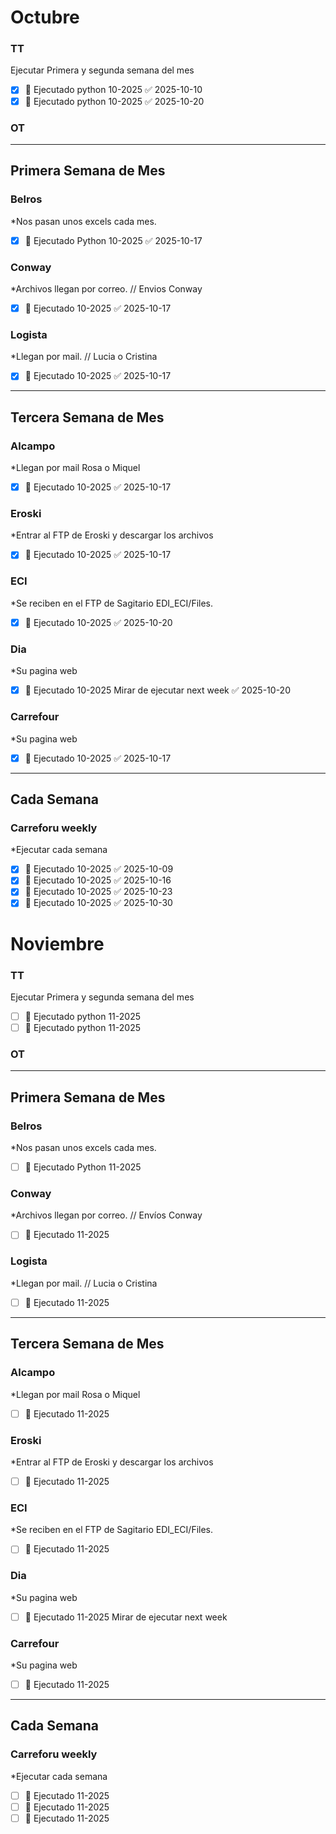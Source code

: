 
# Octubre
### TT
Ejecutar Primera y segunda semana del mes
- [x] 🔺 Ejecutado python 10-2025 ✅ 2025-10-10
- [x] 🔺 Ejecutado python 10-2025 ✅ 2025-10-20

### OT

___
## Primera Semana de Mes
### Belros 
*Nos pasan unos excels cada mes. 
- [x] 🔺 Ejecutado Python 10-2025 ✅ 2025-10-17
### Conway
*Archivos llegan por correo. // Envios Conway
- [x] 🔺 Ejecutado 10-2025 ✅ 2025-10-17
### Logista
*Llegan por mail. // Lucia o Cristina
- [x] 🔺 Ejecutado 10-2025 ✅ 2025-10-17
______

## Tercera Semana de Mes
### Alcampo 
*Llegan por mail Rosa o Miquel
- [x] 🔺 Ejecutado 10-2025 ✅ 2025-10-17

### Eroski
*Entrar al FTP de Eroski y descargar los archivos
- [x] 🔺 Ejecutado 10-2025 ✅ 2025-10-17

### ECI
*Se reciben en el FTP de Sagitario EDI_ECI/Files. 
- [x] 🔺 Ejecutado 10-2025 ✅ 2025-10-20

### Dia
*Su pagina web
- [x] 🔺 Ejecutado 10-2025 Mirar de ejecutar next week ✅ 2025-10-20

### Carrefour
*Su pagina web
- [x] 🔺 Ejecutado 10-2025 ✅ 2025-10-17
___
## Cada Semana
### Carreforu weekly
*Ejecutar cada semana
- [x] 🔺 Ejecutado 10-2025 ✅ 2025-10-09
- [x] 🔺 Ejecutado 10-2025 ✅ 2025-10-16
- [x] 🔺 Ejecutado 10-2025 ✅ 2025-10-23
- [x] 🔺 Ejecutado 10-2025 ✅ 2025-10-30

# Noviembre
### TT
Ejecutar Primera y segunda semana del mes
- [ ] 🔺 Ejecutado python 11-2025
- [ ] 🔺 Ejecutado python 11-2025

### OT

___
## Primera Semana de Mes
### Belros 
*Nos pasan unos excels cada mes. 
- [ ] 🔺 Ejecutado Python 11-2025
### Conway
*Archivos llegan por correo. // Envíos Conway
- [ ] 🔺 Ejecutado 11-2025
### Logista
*Llegan por mail. // Lucia o Cristina
- [ ] 🔺 Ejecutado 11-2025
______

## Tercera Semana de Mes
### Alcampo 
*Llegan por mail Rosa o Miquel
- [ ] 🔺 Ejecutado 11-2025

### Eroski
*Entrar al FTP de Eroski y descargar los archivos
- [ ] 🔺 Ejecutado 11-2025

### ECI
*Se reciben en el FTP de Sagitario EDI_ECI/Files. 
- [ ] 🔺 Ejecutado 11-2025

### Dia
*Su pagina web
- [ ] 🔺 Ejecutado 11-2025 Mirar de ejecutar next week

### Carrefour
*Su pagina web
- [ ] 🔺 Ejecutado 11-2025
___
## Cada Semana
### Carreforu weekly
*Ejecutar cada semana
- [ ] 🔺 Ejecutado 11-2025
- [ ] 🔺 Ejecutado 11-2025
- [ ] 🔺 Ejecutado 11-2025
